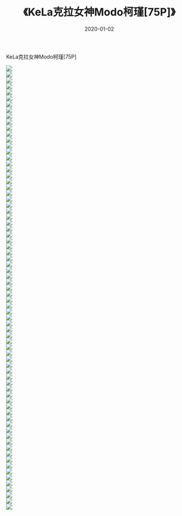 ﻿---
layout: post
title:  《KeLa克拉女神Modo柯瑾[75P]》
date:   2020-01-02
img: http://img.660000.xyz/Sharelink/唯美/2020/KeLa克拉女神Modo柯瑾[75P]/000.jpg
categories: [美女, 清纯, 唯美]
---

KeLa克拉女神Modo柯瑾[75P]

  ![](http://img.660000.xyz/Sharelink/唯美/2020/KeLa克拉女神Modo柯瑾[75P]/001.jpg) <br> ![](http://img.660000.xyz/Sharelink/唯美/2020/KeLa克拉女神Modo柯瑾[75P]/002.jpg) <br> ![](http://img.660000.xyz/Sharelink/唯美/2020/KeLa克拉女神Modo柯瑾[75P]/003.jpg) <br> ![](http://img.660000.xyz/Sharelink/唯美/2020/KeLa克拉女神Modo柯瑾[75P]/004.jpg) <br> ![](http://img.660000.xyz/Sharelink/唯美/2020/KeLa克拉女神Modo柯瑾[75P]/005.jpg) <br> ![](http://img.660000.xyz/Sharelink/唯美/2020/KeLa克拉女神Modo柯瑾[75P]/006.jpg) <br> ![](http://img.660000.xyz/Sharelink/唯美/2020/KeLa克拉女神Modo柯瑾[75P]/007.jpg) <br> ![](http://img.660000.xyz/Sharelink/唯美/2020/KeLa克拉女神Modo柯瑾[75P]/008.jpg) <br> ![](http://img.660000.xyz/Sharelink/唯美/2020/KeLa克拉女神Modo柯瑾[75P]/009.jpg) <br> ![](http://img.660000.xyz/Sharelink/唯美/2020/KeLa克拉女神Modo柯瑾[75P]/010.jpg) <br> ![](http://img.660000.xyz/Sharelink/唯美/2020/KeLa克拉女神Modo柯瑾[75P]/011.jpg) <br> ![](http://img.660000.xyz/Sharelink/唯美/2020/KeLa克拉女神Modo柯瑾[75P]/012.jpg) <br> ![](http://img.660000.xyz/Sharelink/唯美/2020/KeLa克拉女神Modo柯瑾[75P]/013.jpg) <br> ![](http://img.660000.xyz/Sharelink/唯美/2020/KeLa克拉女神Modo柯瑾[75P]/014.jpg) <br> ![](http://img.660000.xyz/Sharelink/唯美/2020/KeLa克拉女神Modo柯瑾[75P]/015.jpg) <br> ![](http://img.660000.xyz/Sharelink/唯美/2020/KeLa克拉女神Modo柯瑾[75P]/016.jpg) <br> ![](http://img.660000.xyz/Sharelink/唯美/2020/KeLa克拉女神Modo柯瑾[75P]/017.jpg) <br> ![](http://img.660000.xyz/Sharelink/唯美/2020/KeLa克拉女神Modo柯瑾[75P]/018.jpg) <br> ![](http://img.660000.xyz/Sharelink/唯美/2020/KeLa克拉女神Modo柯瑾[75P]/019.jpg) <br> ![](http://img.660000.xyz/Sharelink/唯美/2020/KeLa克拉女神Modo柯瑾[75P]/020.jpg) <br> ![](http://img.660000.xyz/Sharelink/唯美/2020/KeLa克拉女神Modo柯瑾[75P]/021.jpg) <br> ![](http://img.660000.xyz/Sharelink/唯美/2020/KeLa克拉女神Modo柯瑾[75P]/022.jpg) <br> ![](http://img.660000.xyz/Sharelink/唯美/2020/KeLa克拉女神Modo柯瑾[75P]/023.jpg) <br> ![](http://img.660000.xyz/Sharelink/唯美/2020/KeLa克拉女神Modo柯瑾[75P]/024.jpg) <br> ![](http://img.660000.xyz/Sharelink/唯美/2020/KeLa克拉女神Modo柯瑾[75P]/025.jpg) <br> ![](http://img.660000.xyz/Sharelink/唯美/2020/KeLa克拉女神Modo柯瑾[75P]/026.jpg) <br> ![](http://img.660000.xyz/Sharelink/唯美/2020/KeLa克拉女神Modo柯瑾[75P]/027.jpg) <br> ![](http://img.660000.xyz/Sharelink/唯美/2020/KeLa克拉女神Modo柯瑾[75P]/028.jpg) <br> ![](http://img.660000.xyz/Sharelink/唯美/2020/KeLa克拉女神Modo柯瑾[75P]/029.jpg) <br> ![](http://img.660000.xyz/Sharelink/唯美/2020/KeLa克拉女神Modo柯瑾[75P]/030.jpg) <br> ![](http://img.660000.xyz/Sharelink/唯美/2020/KeLa克拉女神Modo柯瑾[75P]/031.jpg) <br> ![](http://img.660000.xyz/Sharelink/唯美/2020/KeLa克拉女神Modo柯瑾[75P]/032.jpg) <br> ![](http://img.660000.xyz/Sharelink/唯美/2020/KeLa克拉女神Modo柯瑾[75P]/033.jpg) <br> ![](http://img.660000.xyz/Sharelink/唯美/2020/KeLa克拉女神Modo柯瑾[75P]/034.jpg) <br> ![](http://img.660000.xyz/Sharelink/唯美/2020/KeLa克拉女神Modo柯瑾[75P]/035.jpg) <br> ![](http://img.660000.xyz/Sharelink/唯美/2020/KeLa克拉女神Modo柯瑾[75P]/036.jpg) <br> ![](http://img.660000.xyz/Sharelink/唯美/2020/KeLa克拉女神Modo柯瑾[75P]/037.jpg) <br> ![](http://img.660000.xyz/Sharelink/唯美/2020/KeLa克拉女神Modo柯瑾[75P]/038.jpg) <br> ![](http://img.660000.xyz/Sharelink/唯美/2020/KeLa克拉女神Modo柯瑾[75P]/039.jpg) <br> ![](http://img.660000.xyz/Sharelink/唯美/2020/KeLa克拉女神Modo柯瑾[75P]/040.jpg) <br> ![](http://img.660000.xyz/Sharelink/唯美/2020/KeLa克拉女神Modo柯瑾[75P]/041.jpg) <br> ![](http://img.660000.xyz/Sharelink/唯美/2020/KeLa克拉女神Modo柯瑾[75P]/042.jpg) <br> ![](http://img.660000.xyz/Sharelink/唯美/2020/KeLa克拉女神Modo柯瑾[75P]/043.jpg) <br> ![](http://img.660000.xyz/Sharelink/唯美/2020/KeLa克拉女神Modo柯瑾[75P]/044.jpg) <br> ![](http://img.660000.xyz/Sharelink/唯美/2020/KeLa克拉女神Modo柯瑾[75P]/045.jpg) <br> ![](http://img.660000.xyz/Sharelink/唯美/2020/KeLa克拉女神Modo柯瑾[75P]/046.jpg) <br> ![](http://img.660000.xyz/Sharelink/唯美/2020/KeLa克拉女神Modo柯瑾[75P]/047.jpg) <br> ![](http://img.660000.xyz/Sharelink/唯美/2020/KeLa克拉女神Modo柯瑾[75P]/048.jpg) <br> ![](http://img.660000.xyz/Sharelink/唯美/2020/KeLa克拉女神Modo柯瑾[75P]/049.jpg) <br> ![](http://img.660000.xyz/Sharelink/唯美/2020/KeLa克拉女神Modo柯瑾[75P]/050.jpg) <br> ![](http://img.660000.xyz/Sharelink/唯美/2020/KeLa克拉女神Modo柯瑾[75P]/051.jpg) <br> ![](http://img.660000.xyz/Sharelink/唯美/2020/KeLa克拉女神Modo柯瑾[75P]/052.jpg) <br> ![](http://img.660000.xyz/Sharelink/唯美/2020/KeLa克拉女神Modo柯瑾[75P]/053.jpg) <br> ![](http://img.660000.xyz/Sharelink/唯美/2020/KeLa克拉女神Modo柯瑾[75P]/054.jpg) <br> ![](http://img.660000.xyz/Sharelink/唯美/2020/KeLa克拉女神Modo柯瑾[75P]/055.jpg) <br> ![](http://img.660000.xyz/Sharelink/唯美/2020/KeLa克拉女神Modo柯瑾[75P]/056.jpg) <br> ![](http://img.660000.xyz/Sharelink/唯美/2020/KeLa克拉女神Modo柯瑾[75P]/057.jpg) <br> ![](http://img.660000.xyz/Sharelink/唯美/2020/KeLa克拉女神Modo柯瑾[75P]/058.jpg) <br> ![](http://img.660000.xyz/Sharelink/唯美/2020/KeLa克拉女神Modo柯瑾[75P]/059.jpg) <br> ![](http://img.660000.xyz/Sharelink/唯美/2020/KeLa克拉女神Modo柯瑾[75P]/060.jpg) <br> ![](http://img.660000.xyz/Sharelink/唯美/2020/KeLa克拉女神Modo柯瑾[75P]/061.jpg) <br> ![](http://img.660000.xyz/Sharelink/唯美/2020/KeLa克拉女神Modo柯瑾[75P]/062.jpg) <br> ![](http://img.660000.xyz/Sharelink/唯美/2020/KeLa克拉女神Modo柯瑾[75P]/063.jpg) <br> ![](http://img.660000.xyz/Sharelink/唯美/2020/KeLa克拉女神Modo柯瑾[75P]/064.jpg) <br> ![](http://img.660000.xyz/Sharelink/唯美/2020/KeLa克拉女神Modo柯瑾[75P]/065.jpg) <br> ![](http://img.660000.xyz/Sharelink/唯美/2020/KeLa克拉女神Modo柯瑾[75P]/066.jpg) <br> ![](http://img.660000.xyz/Sharelink/唯美/2020/KeLa克拉女神Modo柯瑾[75P]/067.jpg) <br> ![](http://img.660000.xyz/Sharelink/唯美/2020/KeLa克拉女神Modo柯瑾[75P]/068.jpg) <br> ![](http://img.660000.xyz/Sharelink/唯美/2020/KeLa克拉女神Modo柯瑾[75P]/069.jpg) <br> ![](http://img.660000.xyz/Sharelink/唯美/2020/KeLa克拉女神Modo柯瑾[75P]/070.jpg) <br> ![](http://img.660000.xyz/Sharelink/唯美/2020/KeLa克拉女神Modo柯瑾[75P]/071.jpg) <br> ![](http://img.660000.xyz/Sharelink/唯美/2020/KeLa克拉女神Modo柯瑾[75P]/072.jpg) <br> ![](http://img.660000.xyz/Sharelink/唯美/2020/KeLa克拉女神Modo柯瑾[75P]/073.jpg) <br> ![](http://img.660000.xyz/Sharelink/唯美/2020/KeLa克拉女神Modo柯瑾[75P]/074.jpg) <br> ![](http://img.660000.xyz/Sharelink/唯美/2020/KeLa克拉女神Modo柯瑾[75P]/075.jpg) <br>